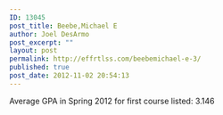 ```yaml
---
ID: 13045
post_title: Beebe,Michael E
author: Joel DesArmo
post_excerpt: ""
layout: post
permalink: http://effrtlss.com/beebemichael-e-3/
published: true
post_date: 2012-11-02 20:54:13
---
```

<p>Average GPA in Spring 2012 for first course listed: 3.146</p>